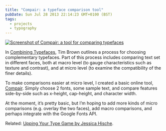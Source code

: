 ```yaml
---
title: "Compair: a typeface comparison tool"
pubDate: Sun Jul 28 2013 22:14:23 GMT+0100 (BST)
tags:
  - projects
  - typography
---
```


<a title="Try out Compair" href="http://compaired.herokuapp.com/"><img src="https://domchristie.s3.amazonaws.com/compair.png" alt="Screenshot of Compair: a tool for comparing typefaces" title=""></a>

<p>In <a href="http://www.fivesimplesteps.com/products/combining-typefaces">Combining Typefaces</a>, Tim Brown outlines a process for choosing complementary typefaces. Part of this process includes comparing text set in different faces, both at macro level (to gauge characteristics such as texture and contrast), and at micro level (to examine the compatibility of the finer details).</p>

<p>To make comparisons easier at micro level, I created a basic online tool, <a href="http://compaired.herokuapp.com/">Compair</a>. Simply choose 2 fonts, some sample text, and compare features side-by-side such as x-height, cap-height, and character width.</p>

<p>At the moment, it&#x2019;s pretty basic, but I&#x2019;m hoping to add more kinds of micro comparisons (e.g. overlay the two faces), add macro comparisons, and perhaps integrate with the Google Fonts API.</p>

<p>Related: <a href="http://jessicahische.is/talkingtype">Upping Your Type Game <span class="byline">by</span> Jessica Hische</a>.</p>
